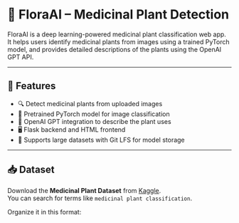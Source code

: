 # 🌿 FloraAI – Medicinal Plant Detection

FloraAI is a deep learning-powered medicinal plant classification web app. It helps users identify medicinal plants from images using a trained PyTorch model, and provides detailed descriptions of the plants using the OpenAI GPT API.

---

## 🧠 Features

- 🔍 Detect medicinal plants from uploaded images
- 🤖 Pretrained PyTorch model for image classification
- 🧠 OpenAI GPT integration to describe the plant uses
- 🖥️ Flask backend and HTML frontend
- 📁 Supports large datasets with Git LFS for model storage

---

## 📥 Dataset

Download the **Medicinal Plant Dataset** from [Kaggle](https://www.kaggle.com/).  
You can search for terms like `medicinal plant classification`.

Organize it in this format:

